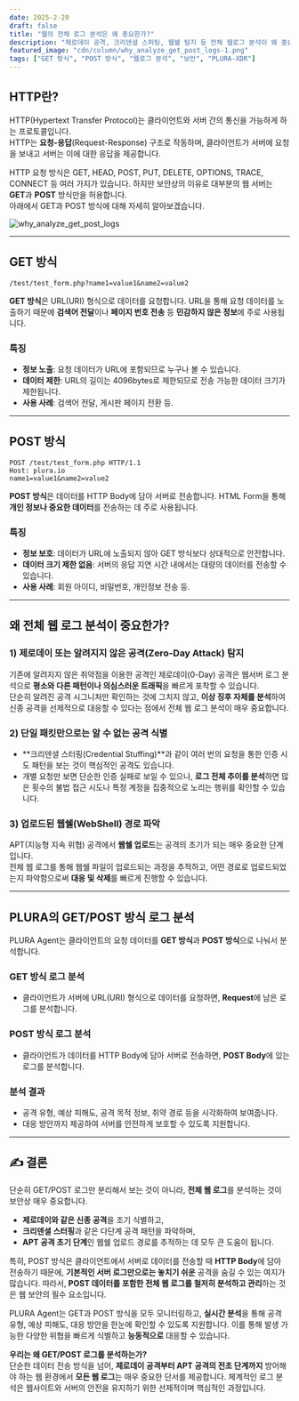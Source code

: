```yaml
---
date: 2025-2-20
draft: false
title: "웹의 전체 로그 분석은 왜 중요한가?"
description: "제로데이 공격, 크리덴셜 스퍼팅, 웹쉘 탐지 등 전체 웹로그 분석이 왜 중요한지를 알아봅니다."
featured_image: "cdn/column/why_analyze_get_post_logs-1.png"
tags: ["GET 방식", "POST 방식", "웹로그 분석", "보안", "PLURA-XDR"]
---
```


## HTTP란?

HTTP(Hypertext Transfer Protocol)는 클라이언트와 서버 간의 통신을 가능하게 하는 프로토콜입니다.  
HTTP는 **요청-응답**(Request-Response) 구조로 작동하며, 클라이언트가 서버에 요청을 보내고 서버는 이에 대한 응답을 제공합니다.

HTTP 요청 방식은 GET, HEAD, POST, PUT, DELETE, OPTIONS, TRACE, CONNECT 등 여러 가지가 있습니다. 하지만 보안상의 이유로 대부분의 웹 서버는 **GET**과 **POST** 방식만을 허용합니다.  
아래에서 GET과 POST 방식에 대해 자세히 알아보겠습니다.

![why_analyze_get_post_logs](https://blog.plura.io/cdn/column/why_analyze_get_post_logs-1.png)  
<!--more-->

---

## GET 방식

```plaintext
/test/test_form.php?name1=value1&name2=value2
```

**GET 방식**은 URL(URI) 형식으로 데이터를 요청합니다. URL을 통해 요청 데이터를 노출하기 때문에 **검색어 전달**이나 **페이지 번호 전송** 등 **민감하지 않은 정보**에 주로 사용됩니다.  

### 특징
- **정보 노출**: 요청 데이터가 URL에 포함되므로 누구나 볼 수 있습니다.  
- **데이터 제한**: URL의 길이는 4096bytes로 제한되므로 전송 가능한 데이터 크기가 제한됩니다.  
- **사용 사례**: 검색어 전달, 게시판 페이지 전환 등.

---

## POST 방식

```plaintext
POST /test/test_form.php HTTP/1.1
Host: plura.io
name1=value1&name2=value2
```

**POST 방식**은 데이터를 HTTP Body에 담아 서버로 전송합니다. HTML Form을 통해 **개인 정보나 중요한 데이터**를 전송하는 데 주로 사용됩니다.

### 특징
- **정보 보호**: 데이터가 URL에 노출되지 않아 GET 방식보다 상대적으로 안전합니다.  
- **데이터 크기 제한 없음**: 서버의 응답 지연 시간 내에서는 대량의 데이터를 전송할 수 있습니다.  
- **사용 사례**: 회원 아이디, 비밀번호, 개인정보 전송 등.

---

## 왜 전체 웹 로그 분석이 중요한가?

### 1) 제로데이 또는 알려지지 않은 공격(Zero-Day Attack) 탐지
기존에 알려지지 않은 취약점을 이용한 공격인 제로데이(0-Day) 공격은 웹서버 로그 분석으로 **평소와 다른 패턴이나 의심스러운 트래픽**을 빠르게 포착할 수 있습니다.  
단순히 알려진 공격 시그니처만 확인하는 것에 그치지 않고, **이상 징후 자체를 분석**하여 신종 공격을 선제적으로 대응할 수 있다는 점에서 전체 웹 로그 분석이 매우 중요합니다.

### 2) 단일 패킷만으로는 알 수 없는 공격 식별
- **크리덴셜 스터핑(Credential Stuffing)**과 같이 여러 번의 요청을 통한 인증 시도 패턴을 보는 것이 핵심적인 공격도 있습니다.  
- 개별 요청만 보면 단순한 인증 실패로 보일 수 있으나, **로그 전체 추이를 분석**하면 많은 횟수의 불법 접근 시도나 특정 계정을 집중적으로 노리는 행위를 확인할 수 있습니다.

### 3) 업로드된 웹쉘(WebShell) 경로 파악
APT(지능형 지속 위협) 공격에서 **웹쉘 업로드**는 공격의 초기가 되는 매우 중요한 단계입니다.  
전체 웹 로그를 통해 웹쉘 파일이 업로드되는 과정을 추적하고, 어떤 경로로 업로드되었는지 파악함으로써 **대응 및 삭제**를 빠르게 진행할 수 있습니다.

---

## PLURA의 GET/POST 방식 로그 분석

PLURA Agent는 클라이언트의 요청 데이터를 **GET 방식**과 **POST 방식**으로 나눠서 분석합니다.

### GET 방식 로그 분석
- 클라이언트가 서버에 URL(URI) 형식으로 데이터를 요청하면, **Request**에 남은 로그를 분석합니다.

### POST 방식 로그 분석
- 클라이언트가 데이터를 HTTP Body에 담아 서버로 전송하면, **POST Body**에 있는 로그를 분석합니다.

### 분석 결과
- 공격 유형, 예상 피해도, 공격 목적 정보, 취약 경로 등을 시각화하여 보여줍니다.  
- 대응 방안까지 제공하여 서버를 안전하게 보호할 수 있도록 지원합니다.

---

## ✍️ 결론

단순히 GET/POST 로그만 분리해서 보는 것이 아니라, **전체 웹 로그**를 분석하는 것이 보안상 매우 중요합니다.  
- **제로데이와 같은 신종 공격**을 조기 식별하고,  
- **크리덴셜 스터핑**과 같은 다단계 공격 패턴을 파악하며,  
- **APT 공격 초기 단계**인 웹쉘 업로드 경로를 추적하는 데 모두 큰 도움이 됩니다.

특히, POST 방식은 클라이언트에서 서버로 데이터를 전송할 때 **HTTP Body**에 담아 전송하기 때문에, **기본적인 서버 로그만으로는 놓치기 쉬운** 공격을 숨길 수 있는 여지가 많습니다. 따라서, **POST 데이터를 포함한 전체 웹 로그를 철저히 분석하고 관리**하는 것은 웹 보안의 필수 요소입니다.

PLURA Agent는 GET과 POST 방식을 모두 모니터링하고, **실시간 분석**을 통해 공격 유형, 예상 피해도, 대응 방안을 한눈에 확인할 수 있도록 지원합니다. 이를 통해 발생 가능한 다양한 위협을 빠르게 식별하고 **능동적으로** 대응할 수 있습니다.

**우리는 왜 GET/POST 로그를 분석하는가?**  
단순한 데이터 전송 방식을 넘어, **제로데이 공격부터 APT 공격의 전초 단계까지** 방어해야 하는 웹 환경에서 **모든 웹 로그**는 매우 중요한 단서를 제공합니다. 체계적인 로그 분석은 웹사이트와 서버의 안전을 유지하기 위한 선제적이며 핵심적인 과정입니다.  

